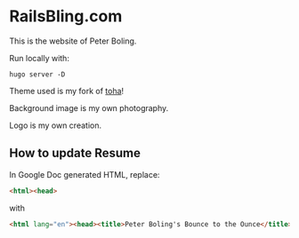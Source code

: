 # RailsBling.com

This is the website of Peter Boling.

Run locally with:

```shell
hugo server -D
```

Theme used is my fork of [toha](https://github.com/pboling/toha)!

Background image is my own photography.

Logo is my own creation.


## How to update Resume

In Google Doc generated HTML, replace:

```html
<html><head>
```

with

```html
<html lang="en"><head><title>Peter Boling's Bounce to the Ounce</title>
```
